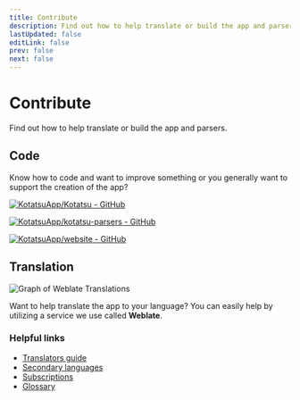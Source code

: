 ```yaml
---
title: Contribute
description: Find out how to help translate or build the app and parsers.
lastUpdated: false
editLink: false
prev: false
next: false
---
```


# Contribute
Find out how to help translate or build the app and parsers.

## Code
Know how to code and want to improve something or you generally want to support the creation of the app?

[![KotatsuApp/Kotatsu - GitHub](https://gh-card.dev/repos/KotatsuApp/Kotatsu.svg)](https://github.com/KotatsuApp/Kotatsu)

[![KotatsuApp/kotatsu-parsers - GitHub](https://gh-card.dev/repos/KotatsuApp/kotatsu-parsers.svg)](https://github.com/KotatsuApp/kotatsu-parsers)

[![KotatsuApp/website - GitHub](https://gh-card.dev/repos/KotatsuApp/website.svg)](https://github.com/KotatsuApp/website)

## Translation
![Graph of Weblate Translations](https://hosted.weblate.org/widgets/kotatsu/-/strings/open-graph.png)

Want to help translate the app to your language? You can easily help by utilizing a service we use called **Weblate**.

### Helpful links
* [Translators guide](https://docs.weblate.org/en/latest/user/translating.html)
* [Secondary languages](https://docs.weblate.org/en/latest/user/profile.html#secondary-languages)
* [Subscriptions](https://docs.weblate.org/en/latest/user/profile.html#subscriptions)
* [Glossary](https://docs.weblate.org/en/latest/user/translating.html#glossary)